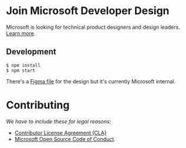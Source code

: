# Join Microsoft Developer Design

Microsoft is looking for technical product designers and design leaders. [Learn more](https://microsoft.github.io/join-dev-design/).

## Development

```shell
$ npm install
$ npm start
```

There's a [Figma file](https://www.figma.com/file/Nkddv9KabDaTFtqZ5vlSzUxr/Developer-Design-Recruiting-Site?node-id=1%3A2) for the design but it's currently Microsoft internal.

# Contributing

_We have to include these for legal reasons:_

- [Contributor License Agreement (CLA)](https://cla.microsoft.com)
- [Microsoft Open Source Code of Conduct](https://opensource.microsoft.com/codeofconduct/).
